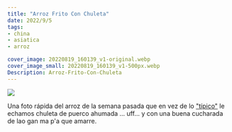```yaml
---
title: "Arroz Frito Con Chuleta"
date: 2022/9/5
tags:
- china
- asiatica
- arroz

cover_image: 20220819_160139_v1-original.webp
cover_image_small: 20220819_160139_v1-500px.webp
Description: Arroz-Frito-Con-Chuleta
---
```


[![](20220819_160139_v1-800px.webp)](20220819_160139_v1-original.webp)

Una foto rápida del arroz de la semana pasada que en vez de lo <a href="/2011/1/1/Arroz-frito/">"típico"</a> le echamos chuleta de puerco ahumada ... uff... y con una buena cucharada de lao gan ma p'a que amarre.